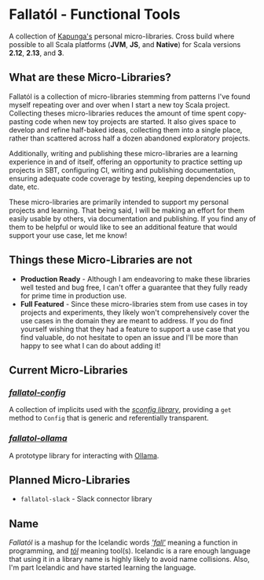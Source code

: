 # Fallatól - Functional Tools

A collection of [Kapunga's](https://github.com/kapunga) personal micro-libraries. Cross build where possible to all
Scala platforms (**JVM**, **JS**, and **Native**) for Scala versions **2.12**, **2.13**, and **3**.

## What are these Micro-Libraries?

Fallatól is a collection of micro-libraries stemming from patterns I've found myself repeating over and over when I
start a new toy Scala project. Collecting theses micro-libraries reduces the amount of time spent copy-pasting code
when new toy projects are started. It also gives space to develop and refine half-baked ideas, collecting them into
a single place, rather than scattered across half a dozen abandoned exploratory projects.

Additionally, writing and publishing these micro-libraries are a learning experience in and of itself, offering an
opportunity to practice setting up projects in SBT, configuring CI, writing and publishing documentation, ensuring
adequate code coverage by testing, keeping dependencies up to date, etc.

These micro-libraries are primarily intended to support my personal projects and learning. That being said, I will
be making an effort for them easily usable by others, via documentation and publishing. If you find any of them to
be helpful or would like to see an additional feature that would support your use case, let me know!

## Things these Micro-Libraries are not

* **Production Ready** - Although I am endeavoring to make these libraries well tested and bug free, I can't offer
  a guarantee that they fully ready for prime time in production use.
* **Full Featured** - Since these micro-libraries stem from use cases in toy projects and experiments, they likely
  won't comprehensively cover the use cases in the domain they are meant to address. If you do find yourself wishing
  that they had a feature to support a use case that you find valuable, do not hesitate to open an issue and I'll be
  more than happy to see what I can do about adding it!

## Current Micro-Libraries

### [_fallatol-config_](https://fallatol.kapunga.org/config.html)

A collection of implicits used with the [_sconfig library_](https://github.com/ekrich/sconfig/), providing a `get`
method to `Config` that is generic and referentially transparent.

### [_fallatol-ollama_](https://fallatol.kapunga.org/ollama.html)

A prototype library for interacting with [Ollama](https://ollama.com/).

## Planned Micro-Libraries
* `fallatol-slack` - Slack connector library

## Name
_Fallatól_ is a mashup for the Icelandic words _['fall'](https://en.wiktionary.org/wiki/fall#Icelandic)_ meaning a function in programming, and _[tól](https://en.wiktionary.org/wiki/t%C3%B3l#Icelandic)_
meaning tool(s). Icelandic is a rare enough language that using it in a library name is highly likely to avoid name
collisions. Also, I'm part Icelandic and have started learning the language.
